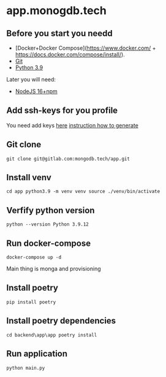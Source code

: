 # app.monogdb.tech

## Before you start you needd

* [Docker+Docker Compose](https://www.docker.com/ + https://docs.docker.com/compose/install/).
* [Git](https://git-scm.com/book/en/v2/Getting-Started-Installing-Git)
* [Python 3.9](https://www.python.org/downloads/release/python-3913/)

Later you will need:
* [NodeJS 16+npm](https://nodejs.org/en/)

## Add ssh-keys for you profile
You need add keys [here](https://gitlab.com/-/profile/keys) [instruction how to generate](https://coderlessons.com/tutorials/devops/vyuchit-gitlab/gitlab-nastroika-kliucha-ssh)

## Git clone 
`git clone git@gitlab.com:mongodb.tech/app.git`

## Install venv
`cd app
python3.9 -m venv venv
source ./venv/bin/activate 
`

## Verfify python version
`
python --version
Python 3.9.12
`

## Run docker-compose
`docker-compose up -d`

Main thing is monga and provisioning

## Install poetry
`pip install poetry`

## Install poetry dependencies
`cd backend\app\app
poetry install`

## Run application
`python main.py`
